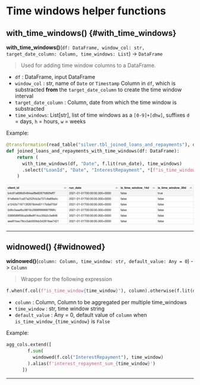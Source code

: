 # Time windows helper functions 

## with_time_windows() {#with_time_windows}
__with_time_windows()__(`df: DataFrame, window_col: str, target_date_column: Column, time_windows: List`) -> `DataFrame`

> Used for adding time window columns to a DataFrame.

- `df` : DataFrame, input DataFrame
- `window_col` : str, name of `Date` or `Timestamp` Column in `df`, which is substracted __from__ the `target_date_column` to create the time window interval
- `target_date_column` : Column, date from which the time window is substracted
- `time_windows`: List[str], list of time windows as a `[0-9]+[dhw]`, suffixes `d` = days, `h` = hours, `w` = weeks 

Example:

```python
@transformation(read_table("silver.tbl_joined_loans_and_repayments"), display=True)
def joined_loans_and_repayments_with_time_windows(df: DataFrame):
    return (
      with_time_windows(df, "Date", f.lit(run_date), time_windows)
      .select("LoanId", "Date", "InterestRepayment", *[f"is_time_window_{time_window}" for time_window in args.time_windows])
    )
```

![with_time_windows result](images/feature_store_with_time_windows.png)

---

## widnowed() {#widnowed}
__widnowed()__(`column: Column, time_window: str, default_value: Any = 0`) -> `Column`

> Wrapper for the following expression

```python
f.when(f.col(f"is_time_window{time_window}"), column).otherwise(f.lit(default_value))
```

- `column` : Column, Column to be aggregated per multiple time_windows
- `time_window` : str, time window string
- `default_value` : Any = 0, default value of `column` when `is_time_window_{time_window}` is `False`

Example:

```python
agg_cols.extend([
        f.sum(
          windowed(f.col("InterestRepayment"), time_window)
        ).alias(f'interest_repayment_sum_{time_window}')
      ])
```
---

